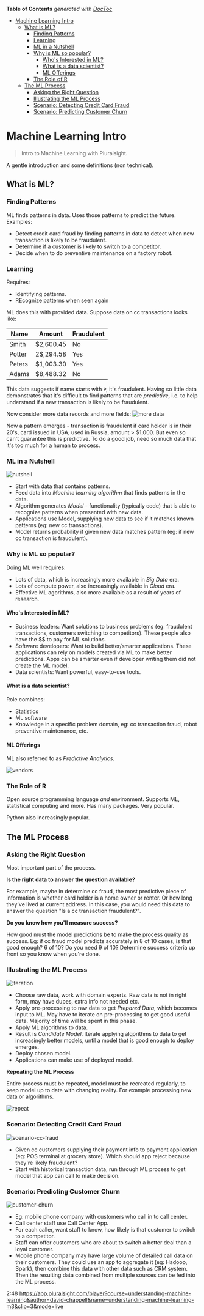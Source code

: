 <!-- START doctoc generated TOC please keep comment here to allow auto update -->
<!-- DON'T EDIT THIS SECTION, INSTEAD RE-RUN doctoc TO UPDATE -->
**Table of Contents**  *generated with [DocToc](https://github.com/thlorenz/doctoc)*

- [Machine Learning Intro](#machine-learning-intro)
  - [What is ML?](#what-is-ml)
    - [Finding Patterns](#finding-patterns)
    - [Learning](#learning)
    - [ML in a Nutshell](#ml-in-a-nutshell)
    - [Why is ML so popular?](#why-is-ml-so-popular)
      - [Who's Interested in ML?](#whos-interested-in-ml)
      - [What is a data scientist?](#what-is-a-data-scientist)
      - [ML Offerings](#ml-offerings)
    - [The Role of R](#the-role-of-r)
  - [The ML Process](#the-ml-process)
    - [Asking the Right Question](#asking-the-right-question)
    - [Illustrating the ML Process](#illustrating-the-ml-process)
    - [Scenario: Detecting Credit Card Fraud](#scenario-detecting-credit-card-fraud)
    - [Scenario: Predicting Customer Churn](#scenario-predicting-customer-churn)

<!-- END doctoc generated TOC please keep comment here to allow auto update -->

# Machine Learning Intro

> Intro to Machine Learning with Pluralsight.

A gentle introduction and some definitions (non technical).

## What is ML?

### Finding Patterns

ML finds patterns in data. Uses those patterns to predict the future. Examples:
- Detect credit card fraud by finding patterns in data to detect when new transaction is likely to be fraudulent.
- Determine if a customer is likely to switch to a competitor.
- Decide when to do preventive maintenance on a factory robot.

### Learning

Requires:
- Identifying patterns.
- REcognize patterns when seen again

ML does this with provided data. Suppose data on cc transactions looks like:

| Name        | Amount           | Fraudulent  |
| ------------- |:-------------:| -----|
| Smith     | $2,600.45 | No |
| Potter     | 2$,294.58      |   Yes |
| Peters | $1,003.30      |    Yes |
| Adams | $8,488.32      |    No |

This data suggests if name starts with `P`, it's fraudulent. Having so little data demonstrates that it's difficult to find patterns that are *predictive*, i.e. to help understand if a new transaction is likely to be fraudulent.

Now consider more data records and more fields:
![more data](images/more-data.png "more data")

Now a pattern emerges - transaction is fraudulent if card holder is in their 20's, card issued in USA, used in Russia, amount > $1,000. But even so can't guarantee this is predictive. To do a good job, need so much data that it's too much for a human to process.

### ML in a Nutshell

![nutshell](images/nutshell.png "nutshell")

- Start with data that contains patterns.
- Feed data into *Machine learning algorithm* that finds patterns in the data.
- Algorithm generates *Model* - functionality (typically code) that is able to recognize patterns when presented with new data.
- Applications use Model, supplying new data to see if it matches known patterns (eg: new cc transactions).
- Model returns probability if given new data matches pattern (eg: if new cc transaction is fraudulent).

### Why is ML so popular?

Doing ML well requires:
- Lots of data, which is increasingly more available in *Big Data* era.
- Lots of compute power, also increasingly available in *Cloud* era.
- Effective ML agorithms, also more available as a result of years of research.

#### Who's Interested in ML?

- Business leaders: Want solutions to business problems (eg: fraudulent transactions, customers switching to competitors). These people also have the $$ to pay for ML solutions.
- Software developers: Want to build better/smarter applications. These applications can rely on models created via ML to make better predictions. Apps can be smarter even if developer writing them did not create the ML model.
- Data scientists: Want powerful, easy-to-use tools.

#### What is a data scientist?

Role combines:

- Statistics
- ML software
- Knowledge in a specific problem domain, eg: cc transaction fraud, robot preventive maintenance, etc.

#### ML Offerings

ML also referred to as *Predictive Analytics*.

![vendors](images/vendors.png "vendors")

### The Role of R

Open source programming language *and* environment. Supports ML, statistical computing and more. Has many packages. Very popular.

Python also increasingly popular.

## The ML Process

### Asking the Right Question

Most important part of the process.

**Is the right data to answer the question available?**

For example, maybe in determine cc fraud, the most predictive piece of information is whether card holder is a home owner or renter. Or how long they've lived at current address. In this case, you would need this data to answer the question "Is a cc transaction fraudulent?".

**Do you know how you'll measure success?**

How good must the model predictions be to make the process quality as success. Eg: if cc fraud model predicts accurately in 8 of 10 cases, is that good enough? 6 of 10? Do you need 9 of 10? Determine success criteria up front so you know when you're done.

### Illustrating the ML Process

![iteration](images/iteration.png "iteration")

- Choose raw data, work with domain experts. Raw data is not in right form, may have dupes, extra info not needed etc.
- Apply pre-processing to raw data to get *Prepared Data*, which becomes input to ML. May have to iterate on pre-processing to get good useful data. Majority of time will be spent in this phase.
- Apply ML algorithms to data.
- Result is *Candidate Model*. Iterate applying algorithms to data to get increasingly better models, until a model that is good enough to deploy emerges.
- Deploy chosen model.
- Applications can make use of deployed model.

**Repeating the ML Process**

Entire process must be repeated, model must be recreated regularly, to keep model up to date with changing reality. For example processing new data or algorithms.

![repeat](images/repeat.png "repeat")

### Scenario: Detecting Credit Card Fraud

![scenario-cc-fraud](images/scenario-cc-fraud.png "scenario-cc-fraud")

- Given cc customers supplying their payment info to payment application (eg: POS terminal at grocery store). Which should app reject because they're likely fraudulent?
- Start with historical transaction data, run through ML process to get model that app can call to make decision.

### Scenario: Predicting Customer Churn

![customer-churn](images/customer-churn.png "customer-churn")

- Eg: mobile phone company with customers who call in to call center.
- Call center staff use Call Center App.
- For each caller, want staff to know, how likely is that customer to switch to a competitor.
- Staff can offer customers who are about to switch a better deal than a loyal customer.
- Mobile phone company may have large volume of detailed call data on their customers. They could use an app to aggregate it (eg: Hadoop, Spark), then combine this data with other data such as CRM system. Then the resulting data combined from multiple sources can be fed into the ML process.

2:48 https://app.pluralsight.com/player?course=understanding-machine-learning&author=david-chappell&name=understanding-machine-learning-m3&clip=3&mode=live

